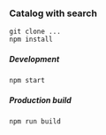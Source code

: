 ### Catalog with search

    git clone ...
    npm install

##### Development

    npm start
    

##### Production build

    npm run build
